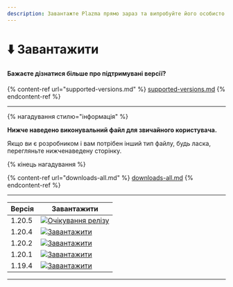 ```yaml
---
description: Завантажте Plazma прямо зараз та випробуйте його особисто.
---
```


# ⬇️ Завантажити

#### Бажаєте дізнатися більше про підтримувані версії?

{% content-ref url="supported-versions.md" %}
[supported-versions.md](supported-versions.md)
{% endcontent-ref %}

***

{% нагадування стилю="інформація" %}

**Нижче наведено виконувальний файл для звичайного користувача.**

Якщо ви є розробником і вам потрібен інший тип файлу, будь ласка, перегляньте нижченаведену сторінку.

{% кінець нагадування %}

{% content-ref url="downloads-all.md" %}
[downloads-all.md](downloads-all.md)
{% endcontent-ref %}

***

<table data-view="cards">
    <thead>
        <tr>
            <th>Версія</th>
            <th>Завантажити</th>
        </tr>
    </thead>
    <tbody>
        <tr>
            <td>1.20.5</td>
            <td><a href="">
                <img src="https://badge.plazmamc.org/0/Очікування%20релізу" alt="Очікування релізу">
            </a></td>
        </tr>
        <tr>
            <td>1.20.4</td>
            <td><a href="https://dl.plazmamc.org/1.20.4/">
                <img src="https://badge.plazmamc.org/1/Завантажити" alt="Завантажити">
            </a></td>
        </tr>
        <tr>
            <td>1.20.2</td>
            <td><a href="https://dl.plazmamc.org/1.20.2/">
                <img src="https://badge.plazmamc.org/1/Завантажити" alt="Завантажити">
            </a></td>
        </tr>
        <tr>
            <td>1.20.1</td>
            <td><a href="https://dl.plazmamc.org/1.20.1/">
                <img src="https://badge.plazmamc.org/1/Завантажити" alt="Завантажити">
            </a></td>
        </tr>
        <tr>
            <td>1.19.4</td>
            <td><a href="https://dl.plazmamc.org/1.19.4/">
                <img src="https://badge.plazmamc.org/1/Завантажити" alt="Завантажити">
            </a></td>
        </tr>
    </tbody>
</table>

***
